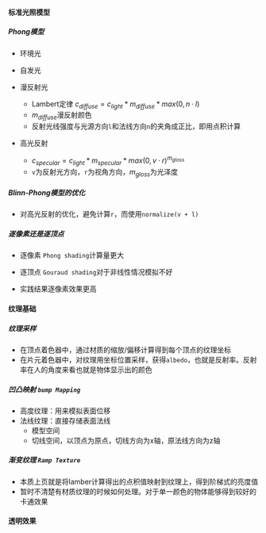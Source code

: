 #### 标准光照模型

##### Phong模型

- 环境光
- 自发光
- 漫反射光
  - Lambert定律 $c_{diffuse}=c_{light}*m_{diffuse}*max(0,n·l)$
  - $m_{diffuse}$漫反射颜色
  - 反射光线强度与光源方向`l`和法线方向`n`的夹角成正比，即用点积计算

- 高光反射
  - $c_{specular}=c_{light}*m_{specular}*max(0,v·r)^{m_{gloss}}$
  - `v`为反射光方向，`r`为视角方向，$m_{gloss}$为光泽度

##### Blinn-Phong模型的优化

- 对高光反射的优化，避免计算`r`，而使用`normalize(v + l)`

##### 逐像素还是逐顶点

- 逐像素 `Phong shading`计算量更大
- 逐顶点 `Gouraud shading`对于非线性情况模拟不好

- 实践结果逐像素效果更高

#### 纹理基础

##### 纹理采样

- 在顶点着色器中，通过材质的缩放/偏移计算得到每个顶点的纹理坐标
- 在片元着色器中，对纹理用坐标位置采样，获得`albedo`，也就是反射率。反射率在人的角度来看也就是物体显示出的颜色

##### 凹凸映射 `bump Mapping`

- 高度纹理：用来模拟表面位移
- 法线纹理：直接存储表面法线
  - 模型空间
  - 切线空间，以顶点为原点，切线方向为x轴，原法线方向为z轴

##### 渐变纹理 `Ramp Texture`

- 本质上页就是将lamber计算得出的点积值映射到纹理上，得到阶梯式的亮度值
- 暂时不清楚有材质纹理的时候如何处理。对于单一颜色的物体能够得到较好的卡通效果

#### 透明效果

